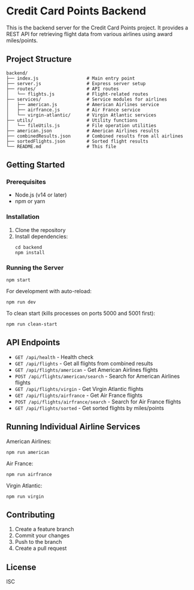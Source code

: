 # Credit Card Points Backend

This is the backend server for the Credit Card Points project. It provides a REST API for retrieving flight data from various airlines using award miles/points.

## Project Structure

```
backend/
├── index.js                  # Main entry point
├── server.js                 # Express server setup
├── routes/                   # API routes
│   └── flights.js            # Flight-related routes
├── services/                 # Service modules for airlines
│   ├── american.js           # American Airlines service
│   ├── airfrance.js          # Air France service
│   └── virgin-atlantic/      # Virgin Atlantic services
├── utils/                    # Utility functions
│   └── fileUtils.js          # File operation utilities
├── american.json             # American Airlines results
├── combinedResults.json      # Combined results from all airlines
├── sortedFlights.json        # Sorted flight results
└── README.md                 # This file
```

## Getting Started

### Prerequisites

- Node.js (v14 or later)
- npm or yarn

### Installation

1. Clone the repository
2. Install dependencies:
   ```
   cd backend
   npm install
   ```

### Running the Server

```
npm start
```

For development with auto-reload:
```
npm run dev
```

To clean start (kills processes on ports 5000 and 5001 first):
```
npm run clean-start
```

## API Endpoints

- `GET /api/health` - Health check
- `GET /api/flights` - Get all flights from combined results
- `GET /api/flights/american` - Get American Airlines flights
- `POST /api/flights/american/search` - Search for American Airlines flights
- `GET /api/flights/virgin` - Get Virgin Atlantic flights
- `GET /api/flights/airfrance` - Get Air France flights
- `POST /api/flights/airfrance/search` - Search for Air France flights
- `GET /api/flights/sorted` - Get sorted flights by miles/points

## Running Individual Airline Services

American Airlines:
```
npm run american
```

Air France:
```
npm run airfrance
```

Virgin Atlantic:
```
npm run virgin
```

## Contributing

1. Create a feature branch
2. Commit your changes
3. Push to the branch
4. Create a pull request

## License

ISC 